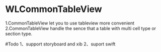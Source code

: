 # WLCommonTableView
1.CommonTableView let you to use tableview more convenient
2.CommonTableView handle the sence that a table with multi cell type or section type.

#Todo
1、support storyboard and xib
2、suport swift

